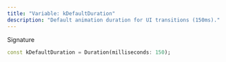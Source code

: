 ```yaml
---
title: "Variable: kDefaultDuration"
description: "Default animation duration for UI transitions (150ms)."
---
```


Signature
```dart
const kDefaultDuration = Duration(milliseconds: 150);
```
